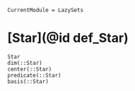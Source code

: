 ```@meta
CurrentModule = LazySets
```

# [Star](@id def_Star)

```@docs
Star
dim(::Star)
center(::Star)
predicate(::Star)
basis(::Star)
```
